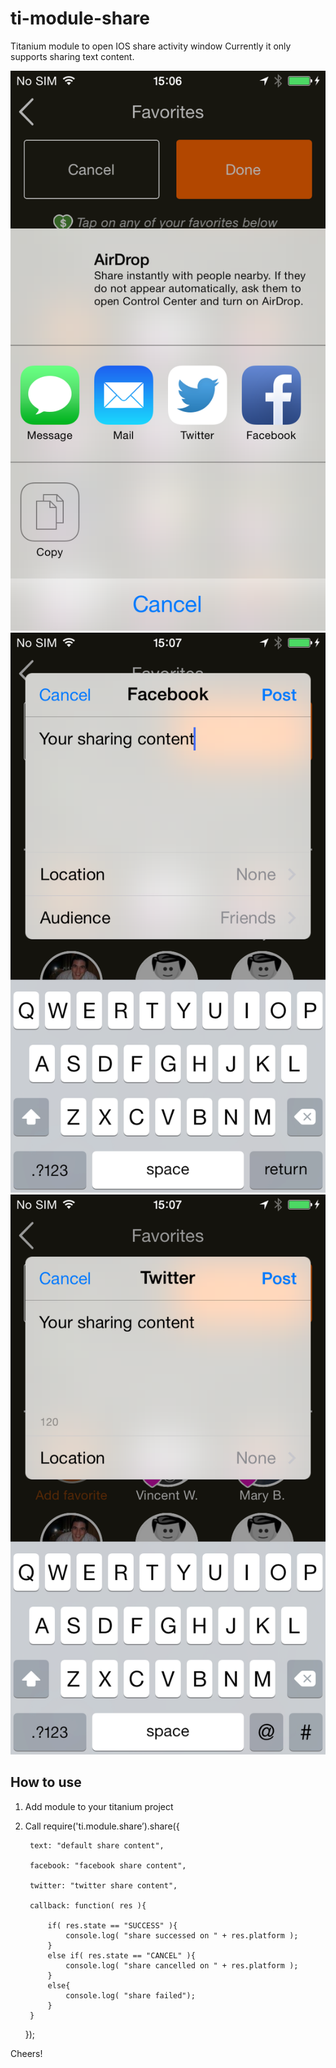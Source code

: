 ti-module-share
===========================================
Titanium module to open IOS share activity window
Currently it only supports sharing text content.

![Alt text](/assets/IMG_0062.PNG?raw=true "Optional Title")
![Alt text](/assets/IMG_0063.PNG?raw=true "Optional Title")
![Alt text](/assets/IMG_0064.PNG?raw=true "Optional Title")

How to use
------------
1. Add module to your titanium project
2. Call 
	require('ti.module.share’).share({
	
		text: "default share content",
		
		facebook: "facebook share content",
		
		twitter: "twitter share content",
		
		callback: function( res ){
		
			if( res.state == "SUCCESS" ){
				console.log( "share successed on " + res.platform );
			}
			else if( res.state == "CANCEL" ){
				console.log( "share cancelled on " + res.platform );
			}
			else{
				console.log( "share failed");
			}
		}	
		
	});

Cheers!
